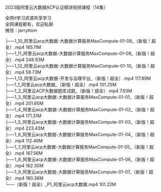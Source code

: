 2023版阿里云大数据ACP认证精讲视频课程（14集）

全网it学习资源共享学习<br>全网课程都有，欢迎私聊<br>微信：jerryttom<br>

├──1_10_阿里云acp大数据-大数据计算服务MaxCompute-01-08_（新版！超全）.mp4 165.11M<br> ├──1_11_阿里云acp大数据-大数据计算服务MaxCompute-01-09_（新版！超全）.mp4 248.93M<br> ├──1_12_阿里云acp大数据-大数据计算服务MaxCompute-01-10_（新版！超全）.mp4 58.73M<br> ├──1_13_阿里云acp大数据-开发与治理平台_（新版！超全）.mp4 117.89M<br> ├──1_1_阿里云acp大数据_（新版！超全）.mp4 101.25M<br> ├──1_2_阿里云ACP大数据题库试题_（新版！超全）.mp4 7.63M<br> ├──1_3_阿里云acp大数据-大数据计算服务MaxCompute-01-01_（新版！超全）.mp4 201.60M<br> ├──1_4_阿里云acp大数据-大数据计算服务MaxCompute-01-02_（新版！超全）.mp4 171.31M<br> ├──1_5_阿里云acp大数据-大数据计算服务MaxCompute-01-03_（新版！超全）.mp4 223.43M<br> ├──1_6_阿里云acp大数据-大数据计算服务MaxCompute-01-04_（新版！超全）.mp4 112.46M<br> ├──1_7_阿里云acp大数据-大数据计算服务MaxCompute-01-05_（新版！超全）.mp4 167.56M<br> ├──1_8_阿里云acp大数据-大数据计算服务MaxCompute-01-06_（新版！超全）.mp4 162.30M<br> ├──1_9_阿里云acp大数据-大数据计算服务MaxCompute-01-07_（新版！超全）.mp4 180.38M<br> └──（新版！超全）_P1_阿里云acp大数据.mp4 101.22M